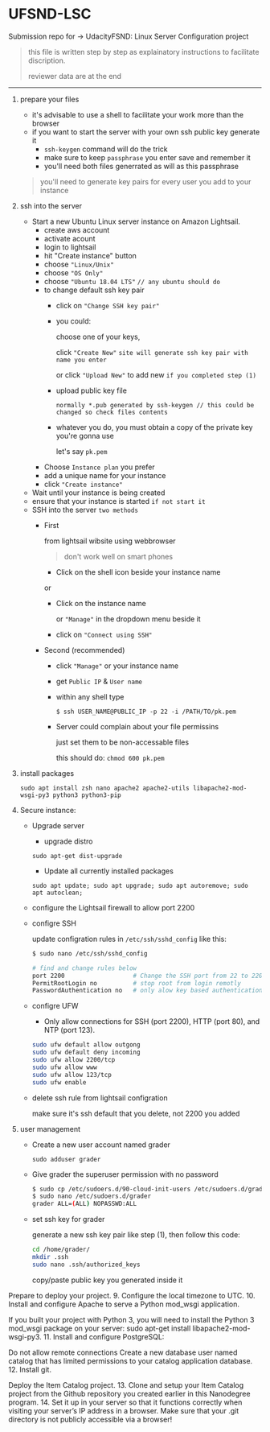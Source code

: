 # UFSND-LSC
Submission repo for -> UdacityFSND: Linux Server Configuration project

> this file is written step by step as explainatory instructions to facilitate discription.
>
> reviewer data are at the end

---
1. prepare your files
    - it's advisable to use a shell to facilitate your work more than the browser
    - if you want to start the server with your own ssh public key generate it
        * `ssh-keygen` command will do the trick
        * make sure to keep `passphrase` you enter save and remember it
        * you'll need both files generrated as will as this passphrase
    > you'll need to generate key pairs for every user you add to your instance
2. ssh into the server
    - Start a new Ubuntu Linux server instance on Amazon Lightsail.
        * create aws account
        * activate acount
        * login to lightsail
        * hit "Create instance" button
        * choose `"Linux/Unix"`
        * choose `"OS Only"`
        * choose `"Ubuntu 18.04 LTS"` `// any ubuntu should do`
        * to change default ssh key pair
            * click on `"Change SSH key pair"`
            * you could:
                
                choose one of your keys,
                
                click `"Create New"` `site will generate ssh key pair with name you enter`
                
                or click `"Upload New"` to add new `if you completed step (1)`
            * upload public key file
                
                `normally *.pub generated by ssh-keygen // this could be changed so check files contents`
            * whatever you do, you must obtain a copy of the private key you're gonna use
                
                let's say `pk.pem`
         * Choose `Instance plan` you prefer
         * add a unique name for your instance
         * click `"Create instance"`
    - Wait until your instance is being created
    - ensure that your instance is started `if not start it`
    - SSH into the server `two methods`
        * First
            
            from lightsail wibsite using webbrowser
            > don't work well on smart phones
            * Click on the shell icon beside your instance name
            
            or
            * Click on the instance name
                
                or `"Manage"` in the dropdown menu beside it
            * click on `"Connect using SSH"`
        * Second (recommended)
            * click `"Manage"` or your instance name
            * get `Public IP` & `User name`
            * within any shell type
                
                `$ ssh USER_NAME@PUBLIC_IP -p 22 -i /PATH/TO/pk.pem`
            * Server could complain about your file permissins
                
                just set them to be non-accessable files

                this should do: `chmod 600 pk.pem `
3. install packages

    `sudo apt install zsh nano apache2 apache2-utils libapache2-mod-wsgi-py3 python3 python3-pip`
4. Secure instance:
    - Upgrade server
        * upgrade distro
        
        `sudo apt-get dist-upgrade`
        * Update all currently installed packages
        
        `sudo apt update; sudo apt upgrade; sudo apt autoremove; sudo apt autoclean;`
    - configure the Lightsail firewall to allow port 2200
    - configre SSH
    
        update configration rules in `/etc/ssh/sshd_config`
        like this:
        ```bash
        $ sudo nano /etc/ssh/sshd_config
        
        # find and change rules below
        port 2200                   # Change the SSH port from 22 to 2200
        PermitRootLogin no          # stop root from login remotly
        PasswordAuthentication no   # only alow key based authentication
        ```
    - configre UFW
        * Only allow connections for SSH (port 2200), HTTP (port 80), and NTP (port 123).
        ```bash
        sudo ufw default allow outgong
        sudo ufw default deny incoming
        sudo ufw allow 2200/tcp
        sudo ufw allow www
        sudo ufw allow 123/tcp
        sudo ufw enable
        ```
    - delete ssh rule from lightsail configration
        
        make sure it's ssh default that you delete, not 2200 you added
4. user management
    - Create a new user account named grader
    
      `sudo adduser grader`
    - Give grader the superuser permission with no password
    
      ```bash
      $ sudo cp /etc/sudoers.d/90-cloud-init-users /etc/sudoers.d/grader
      $ sudo nano /etc/sudoers.d/grader
      grader ALL=(ALL) NOPASSWD:ALL
      ```
    - set ssh key for grader
      
      generate a new ssh key pair like step (1), then follow this code:
      ```bash
      cd /home/grader/
      mkdir .ssh
      sudo nano .ssh/authorized_keys
      ```
      copy/paste public key you generated inside it



Prepare to deploy your project.
9. Configure the local timezone to UTC.
10. Install and configure Apache to serve a Python mod_wsgi application.

If you built your project with Python 3, you will need to install the Python 3 mod_wsgi package on your server: sudo apt-get install libapache2-mod-wsgi-py3.
11. Install and configure PostgreSQL:

Do not allow remote connections
Create a new database user named catalog that has limited permissions to your catalog application database.
12. Install git.

Deploy the Item Catalog project.
13. Clone and setup your Item Catalog project from the Github repository you created earlier in this Nanodegree program.
14. Set it up in your server so that it functions correctly when visiting your server’s IP address in a browser. Make sure that your .git directory is not publicly accessible via a browser!
